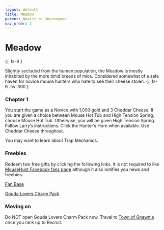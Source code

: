 ```yaml
---
layout: default
title: Meadow
parent: Novice to Journeyman
nav_order: 1
---
```


# Meadow
{: .fs-9 }

Slightly secluded from the human population, the Meadow is mostly inhabited by the more timid breeds of mice. Considered somewhat of a safe haven for novice mouse hunters who hate to see their cheese stolen.
{: .fs-6 .fw-300 }

### Chapter 1
You start the game as a Novice with 1,000 gold and 3 Cheddar Cheese.
If you are given a choice between Mouse Hot Tub and High Tension Spring, choose Mouse Hot Tub. Otherwise, you will be given High Tension Spring.
Follow Larry’s instructions. Click the Hunter’s Horn when available. Use Cheddar Cheese throughout.

You may want to learn about Trap Mechanics.

### Freebies
Redeem two free gifts by clicking the following links. It is not required to like [MouseHunt Facebook fans page](https://www.facebook.com/MouseHuntTheGame/) although it also notifies you news and freebies.

[Fan Base](https://www.mousehuntgame.com/fanbase.php?claimreward)

[Gouda Lovers Charm Pack](https://www.mousehuntgame.com/goudalovers.php?claimreward)

### Moving on
Do NOT open Gouda Lovers Charm Pack now.
Travel to [Town of Gnawnia](https://kuhmann.github.io/mhbasics/docs/NtGM/ToG) once you rank up to Recruit.
